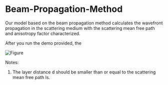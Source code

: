 # Beam-Propagation-Method
Our model based on the beam propagation method calculates the wavefront propagation in the scattering medium with the scattering mean free path and anisotropy factor characterized.

After you run the demo provided, the 

![Figure]()


Notes:
1. The layer distance d should be smaller than or equal to the scattering mean free path ls.
